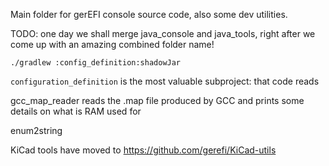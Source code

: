 Main folder for gerEFI console source code, also some dev utilities.

TODO: one day we shall merge java_console and java_tools, right after we come up with an amazing combined folder name!

```
./gradlew :config_definition:shadowJar
```

``configuration_definition`` is the most valuable subproject: that code reads

gcc_map_reader reads the .map file produced by GCC and prints some details on what is RAM used for

enum2string

KiCad tools have moved to https://github.com/gerefi/KiCad-utils
